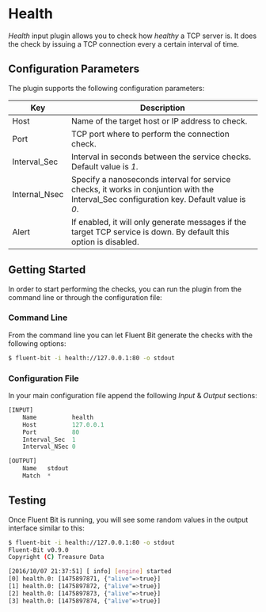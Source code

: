 # Health

_Health_ input plugin allows you to check how _healthy_ a TCP server is. It does the check by issuing a TCP connection every a certain interval of time.

## Configuration Parameters

The plugin supports the following configuration parameters:

| Key          | Description       |
| -------------|-------------------|
| Host         | Name of the target host or IP address to check. |
| Port         | TCP port where to perform the connection check. |
| Interval\_Sec| Interval in seconds between the service checks. Default value is _1_. |
| Internal\_Nsec| Specify a nanoseconds interval for service checks, it works in conjuntion with the Interval\_Sec configuration key. Default value is _0_.|
| Alert        | If enabled, it will only generate messages if the target TCP service is down. By default this option is disabled.|

## Getting Started

In order to start performing the checks, you can run the plugin from the command line or through the configuration file:

### Command Line

From the command line you can let Fluent Bit generate the checks with the following options:

```bash
$ fluent-bit -i health://127.0.0.1:80 -o stdout
```

### Configuration File

In your main configuration file append the following _Input_ & _Output_ sections:

```python
[INPUT]
    Name          health
    Host          127.0.0.1
    Port          80
    Interval_Sec  1
    Interval_NSec 0

[OUTPUT]
    Name   stdout
    Match  *
```

## Testing

Once Fluent Bit is running, you will see some random values in the output interface similar to this:

```bash
$ fluent-bit -i health://127.0.0.1:80 -o stdout
Fluent-Bit v0.9.0
Copyright (C) Treasure Data

[2016/10/07 21:37:51] [ info] [engine] started
[0] health.0: [1475897871, {"alive"=>true}]
[1] health.0: [1475897872, {"alive"=>true}]
[2] health.0: [1475897873, {"alive"=>true}]
[3] health.0: [1475897874, {"alive"=>true}]
```
